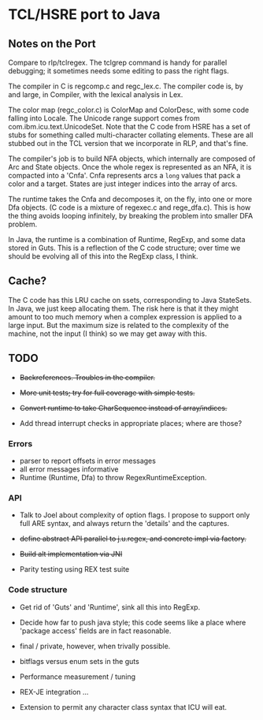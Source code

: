 # TCL/HSRE port to Java #

## Notes on the Port ##

Compare to rlp/tclregex. The tclgrep command is handy for parallel debugging; it sometimes needs some 
editing to pass the right flags.

The compiler in C is regcomp.c and regc_lex.c. The compiler code is, by and large, in Compiler, with the 
lexical analysis in Lex.

The color map (regc_color.c) is ColorMap and ColorDesc, with some code falling into 
Locale. The Unicode range support comes from com.ibm.icu.text.UnicodeSet. Note that the C code from HSRE has 
a set of stubs for something called multi-character collating elements. These are all stubbed out in the 
TCL version that we incorporate in RLP, and that's fine.

The compiler's job is to build NFA objects, which internally are composed of Arc and State objects. 
Once the whole regex is represented as an NFA, it is compacted into a 'Cnfa'. Cnfa represents arcs a `long` 
values that pack a color and a target. States are just integer indices into the array of arcs.

The runtime takes the Cnfa and decomposes it, on the fly, into one or more Dfa objects. (C code is a 
mixture of regexec.c and rege_dfa.c). This is how the thing avoids looping infinitely, by breaking the 
problem into smaller DFA problem.

In Java, the runtime is a combination of Runtime, RegExp, and some data stored in Guts. This is a reflection
of the C code structure; over time we should be evolving all of this into the RegExp class, I think.

## Cache? ##

The C code has this LRU cache on ssets, corresponding to Java StateSets. In Java, we just keep allocating
them. The risk here is that it they might amount to too much memory when a complex expression is applied
to a large input. But the maximum size is related to the complexity of the machine, not the input (I think) 
so we may get away with this.

## TODO ##

* ~~Backreferences. Troubles in the compiler.~~

* ~~More unit tests; try for full coverage with simple tests.~~

* ~~Convert runtime to take CharSequence instead of array/indices.~~

* Add thread interrupt checks in appropriate places; where are those?

### Errors ##

* parser to report offsets in error messages
* all error messages informative
* Runtime (Runtime, Dfa) to throw RegexRuntimeException.

### API ###

* Talk to Joel about complexity of option flags. I propose to support only full ARE syntax, and always return the 'details' and the captures.
* ~~define abstract API parallel to j.u.regex, and concrete impl via factory.~~

* ~~Build alt implementation via JNI~~

* Parity testing using REX test suite

### Code structure ###

* Get rid of 'Guts' and 'Runtime', sink all this into RegExp.
* Decide how far to push java style; this code seems like a place where 'package access' fields are in fact reasonable.
* final / private, however, when trivally possible.
* bitflags versus enum sets in the guts

* Performance measurement / tuning

* REX-JE integration ...

* Extension to permit any character class syntax that ICU will eat.





